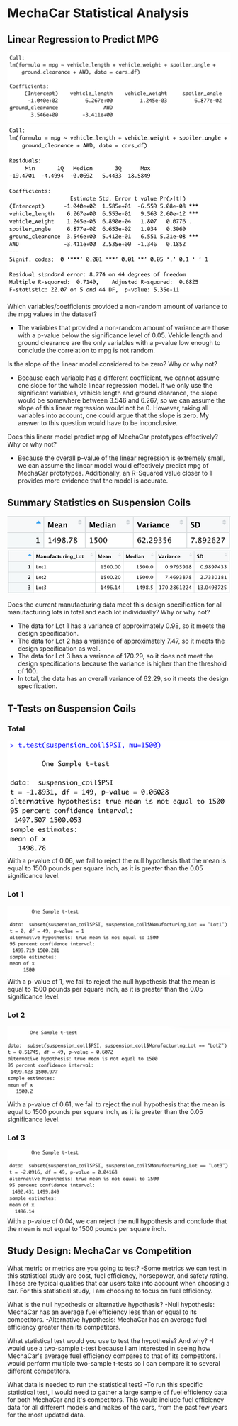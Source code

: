 # MechaCar Statistical Analysis

## Linear Regression to Predict MPG
![Linear](1a.png) 
![Summary](1b.png)

Which variables/coefficients provided a non-random amount of variance to the mpg values in the dataset?
- The variables that provided a non-random amount of variance are those with a p-value below the significance level of 0.05. Vehicle length and ground clearance are the only variables with a p-value low enough to conclude the correlation to mpg is not random.

Is the slope of the linear model considered to be zero? Why or why not?
- Because each variable has a different coefficient, we cannot assume one slope for the whole linear regression model. If we only use the significant variables, vehicle length and ground clearance, the slope would be somewhere between 3.546 and 6.267, so we can assume the slope of this linear regression would not be 0. However, taking all variables into account, one could argue that the slope is zero. My answer to this question would have to be inconclusive. 

Does this linear model predict mpg of MechaCar prototypes effectively? Why or why not?
- Because the overall p-value of the linear regression is extremely small, we can assume the linear model would effectively predict mpg of MechaCar prototypes. Additionally, an R-Squared value closer to 1 provides more evidence that the model is accurate.

## Summary Statistics on Suspension Coils
![Total Summary](total.png)
![Lot Summary](lot.png)

Does the current manufacturing data meet this design specification for all manufacturing lots in total and each lot individually? Why or why not?
- The data for Lot 1 has a variance of approximately 0.98, so it meets the design specification.
- The data for Lot 2 has a variance of approximately 7.47, so it meets the design specification as well.
- The data for Lot 3 has a variance of 170.29, so it does not meet the design specifications because the variance is higher than the threshold of 100. 
- In total, the data has an overall variance of 62.29, so it meets the design specification.

## T-Tests on Suspension Coils
### Total
![Total](ttest.png)
With a p-value of 0.06, we fail to reject the null hypothesis that the mean is equal to 1500 pounds per square inch, as it is greater than the 0.05 significance level.

### Lot 1
![Lot1](lot1.png)
With a p-value of 1, we fail to reject the null hypothesis that the mean is equal to 1500 pounds per square inch, as it is greater than the 0.05 significance level.

### Lot 2
![Lot2](lot2.png)
With a p-value of 0.61, we fail to reject the null hypothesis that the mean is equal to 1500 pounds per square inch, as it is greater than the 0.05 significance level.

### Lot 3
![Lot3](lot3.png)
With a p-value of 0.04, we can reject the null hypothesis and conclude that the mean is not equal to 1500 pounds per square inch.

## Study Design: MechaCar vs Competition
What metric or metrics are you going to test?
-Some metrics we can test in this statistical study are cost, fuel efficiency, horsepower, and safety rating. These are typical qualities that car users take into account when choosing a car. For this statistical study, I am choosing to focus on fuel efficiency.

What is the null hypothesis or alternative hypothesis?
-Null hypothesis: MechaCar has an average fuel efficiency less than or equal to its competitors.
-Alternative hypothesis: MechaCar has an average fuel efficiency greater than its competitors.

What statistical test would you use to test the hypothesis? And why?
-I would use a two-sample t-test because I am interested in seeing how MechaCar's average fuel efficiency compares to that of its competitors. I would perform multiple two-sample t-tests so I can compare it to several different competitors.

What data is needed to run the statistical test?
-To run this specific statistical test, I would need to gather a large sample of fuel efficiency data for both MechaCar and it's competitors. This would include fuel efficiency data for all different models and makes of the cars, from the past few years for the most updated data.
